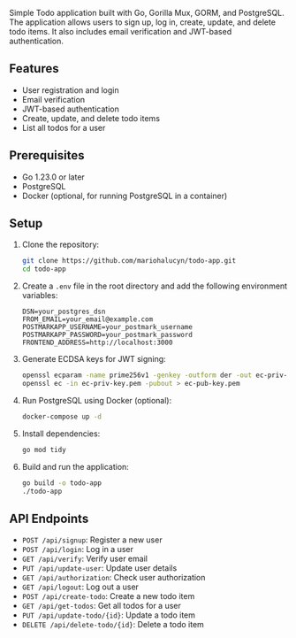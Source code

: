 Simple Todo application built with Go, Gorilla Mux, GORM, and PostgreSQL. The application allows users to sign up, log in, create, update, and delete todo items. It also includes email verification and JWT-based authentication.

## Features

- User registration and login
- Email verification
- JWT-based authentication
- Create, update, and delete todo items
- List all todos for a user

## Prerequisites

- Go 1.23.0 or later
- PostgreSQL
- Docker (optional, for running PostgreSQL in a container)

## Setup

1. Clone the repository:

   ```sh
   git clone https://github.com/mariohalucyn/todo-app.git
   cd todo-app
   ```

2. Create a `.env` file in the root directory and add the following environment variables:

   ```env
   DSN=your_postgres_dsn
   FROM_EMAIL=your_email@example.com
   POSTMARKAPP_USERNAME=your_postmark_username
   POSTMARKAPP_PASSWORD=your_postmark_password
   FRONTEND_ADDRESS=http://localhost:3000
   ```

3. Generate ECDSA keys for JWT signing:

   ```sh
   openssl ecparam -name prime256v1 -genkey -outform der -out ec-priv-key.pem
   openssl ec -in ec-priv-key.pem -pubout > ec-pub-key.pem
   ```

4. Run PostgreSQL using Docker (optional):

   ```sh
   docker-compose up -d
   ```

5. Install dependencies:

   ```sh
   go mod tidy
   ```

6. Build and run the application:

   ```sh
   go build -o todo-app
   ./todo-app
   ```

## API Endpoints

- `POST /api/signup`: Register a new user
- `POST /api/login`: Log in a user
- `GET /api/verify`: Verify user email
- `PUT /api/update-user`: Update user details
- `GET /api/authorization`: Check user authorization
- `GET /api/logout`: Log out a user
- `POST /api/create-todo`: Create a new todo item
- `GET /api/get-todos`: Get all todos for a user
- `PUT /api/update-todo/{id}`: Update a todo item
- `DELETE /api/delete-todo/{id}`: Delete a todo item
